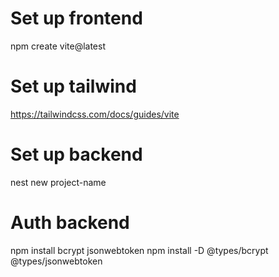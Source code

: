 # Set up frontend

npm create vite@latest

# Set up tailwind

https://tailwindcss.com/docs/guides/vite

# Set up backend

nest new project-name

# Auth backend

npm install bcrypt jsonwebtoken
npm install -D @types/bcrypt @types/jsonwebtoken
